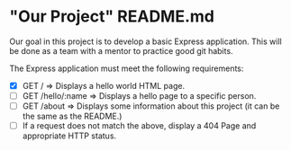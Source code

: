 # "Our Project" README.md

Our goal in this project is to develop a basic Express application.
This will be done as a team with a mentor to practice good git habits.

The Express application must meet the following requirements:
* [X] GET /            => Displays a hello world HTML page.
* [ ] GET /hello/:name => Displays a hello page to a specific person.
* [ ] GET /about       => Displays some information about this project (it can be the same as the README.)
* [ ] If a request does not match the above, display a 404 Page and appropriate HTTP status.